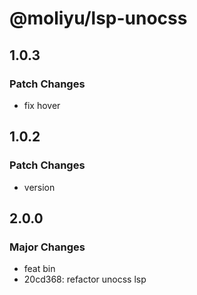 # @moliyu/lsp-unocss

## 1.0.3

### Patch Changes

- fix hover

## 1.0.2

### Patch Changes

- version

## 2.0.0

### Major Changes

- feat bin
- 20cd368: refactor unocss lsp
